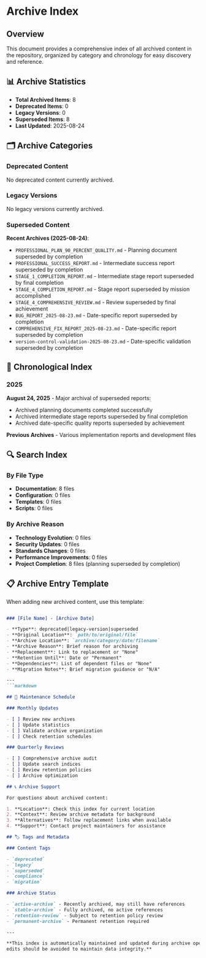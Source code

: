 # Archive Index

## Overview

This document provides a comprehensive index of all archived content in the repository,
organized by category and chronology for easy discovery and reference.

## 📊 Archive Statistics

- **Total Archived Items**: 8
- **Deprecated Items**: 0
- **Legacy Versions**: 0
- **Superseded Items**: 8
- **Last Updated**: 2025-08-24

## 🗂️ Archive Categories

### Deprecated Content

No deprecated content currently archived.

### Legacy Versions

No legacy versions currently archived.

### Superseded Content

**Recent Archives (2025-08-24)**:

- `PROFESSIONAL_PLAN_90_PERCENT_QUALITY.md` - Planning document superseded by completion
- `PROFESSIONAL_SUCCESS_REPORT.md` - Intermediate success report superseded by completion
- `STAGE_1_COMPLETION_REPORT.md` - Intermediate stage report superseded by final completion
- `STAGE_4_COMPLETION_REPORT.md` - Stage report superseded by mission accomplished
- `STAGE_4_COMPREHENSIVE_REVIEW.md` - Review superseded by final achievement
- `BUG_REPORT_2025-08-23.md` - Date-specific report superseded by completion
- `COMPREHENSIVE_FIX_REPORT_2025-08-23.md` - Date-specific report superseded by completion
- `version-control-validation-2025-08-23.md` - Date-specific validation superseded by completion

## 📅 Chronological Index

### 2025

**August 24, 2025** - Major archival of superseded reports:

- Archived planning documents completed successfully
- Archived intermediate stage reports superseded by final completion
- Archived date-specific quality reports superseded by achievement

**Previous Archives** - Various implementation reports and development files

## 🔍 Search Index

### By File Type

- **Documentation**: 8 files
- **Configuration**: 0 files
- **Templates**: 0 files
- **Scripts**: 0 files

### By Archive Reason

- **Technology Evolution**: 0 files
- **Security Updates**: 0 files
- **Standards Changes**: 0 files
- **Performance Improvements**: 0 files
- **Project Completion**: 8 files (planning superseded by completion)

## 📋 Archive Entry Template

When adding new archived content, use this template:

```markdown

### [File Name] - [Archive Date]

- **Type**: deprecated|legacy-version|superseded
- **Original Location**: `path/to/original/file`
- **Archive Location**: `archive/category/date/filename`
- **Archive Reason**: Brief reason for archiving
- **Replacement**: Link to replacement or "None"
- **Retention Until**: Date or "Permanent"
- **Dependencies**: List of dependent files or "None"
- **Migration Notes**: Brief migration guidance or "N/A"

---
```markdown

## 🔄 Maintenance Schedule

### Monthly Updates

- [ ] Review new archives
- [ ] Update statistics
- [ ] Validate archive organization
- [ ] Check retention schedules

### Quarterly Reviews

- [ ] Comprehensive archive audit
- [ ] Update search indices
- [ ] Review retention policies
- [ ] Archive optimization

## 📞 Archive Support

For questions about archived content:

1. **Location**: Check this index for current location
2. **Context**: Review archive metadata for background
3. **Alternatives**: Follow replacement links when available
4. **Support**: Contact project maintainers for assistance

## 🏷️ Tags and Metadata

### Content Tags

- `deprecated`
- `legacy`
- `superseded`
- `compliance`
- `migration`

### Archive Status

- `active-archive` - Recently archived, may still have references
- `stable-archive` - Fully archived, no active references
- `retention-review` - Subject to retention policy review
- `permanent-archive` - Permanent retention required

---

**This index is automatically maintained and updated during archive operations. Manual
edits should be avoided to maintain data integrity.**
